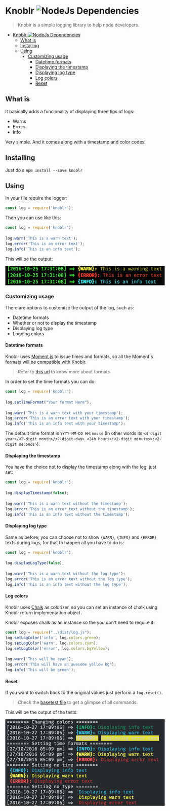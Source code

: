 # Knoblr ![NodeJs Dependencies](https://david-dm.org/khaosdoctor/knoblr.svg)

> Knoblr is a simple logging library to help node developers.

<!-- TOC -->

- [Knoblr ![NodeJs Dependencies](https://david-dm.org/khaosdoctor/knoblr.svg)](#knoblr-nodejs-dependencieshttpsdavid-dmorgkhaosdoctorknoblrsvg)
  - [What is](#what-is)
  - [Installing](#installing)
  - [Using](#using)
    - [Customizing usage](#customizing-usage)
      - [Datetime formats](#datetime-formats)
      - [Displaying the timestamp](#displaying-the-timestamp)
      - [Displaying log type](#displaying-log-type)
      - [Log colors](#log-colors)
      - [Reset](#reset)

<!-- /TOC -->

## What is

It basically adds a funcionality of displaying three tips of logs:

- Warns
- Errors
- Info

Very simple. And it comes along with a timestamp and color codes!

## Installing

Just do a `npm install --save knoblr`

## Using

In your file require the logger:

```js
const log = require('knoblr');
```

Then you can use like this:

```js
const log = require('knoblr');

log.warn('This is a warn text');
log.error('This is an error text');
log.info('This is an info text');
```

This will be the output:

![Log output](assets/sc.png)

### Customizing usage

There are options to customize the output of the log, such as:

- Datetime formats
- Whether or not to display the timestamp
- Displaying log type
- Logging colors

#### Datetime formats

Knoblr uses [Moment.js](http://momentjs.com/) to issue times and formats, so all the Moment's formats will be compatible with Knoblr.

> Refer to [this url](http://momentjs.com/docs/#/displaying/) to know more about formats.

In order to set the time formats you can do:

```js
const log = require('knoblr');

log.setTimeFormat("Your format Here");

log.warn('This is a warn text with your timestamp');
log.error('This is an error text with your timestamp');
log.info('This is an info text with your timestamp');
```

The default time format is `YYYY-MM-DD HH:mm:ss` (In other words its `<4-digit year>/<2-digit month>/<2-digit-day> <24h hours>:<2-digit minutes>:<2-digit seconds>`).

#### Displaying the timestamp

You have the choice not to display the timestamp along with the log, just set:

```js
const log = require('knoblr');

log.displayTimestamp(false);

log.warn('This is a warn text without the timestamp');
log.error('This is an error text without the timestamp');
log.info('This is an info text without the timestamp');
```

#### Displaying log type

Same as before, you can choose not to show `{WARN}`, `{INFO}` and `{ERROR}` texts during logs, for that to happen all you have to do is:

```js
const log = require('knoblr');

log.displayLogType(false);

log.warn('This is a warn text without the log type');
log.error('This is an error text without the log type');
log.info('This is an info text without the log type');
```

#### Log colors

Knoblr uses [Chalk](https://github.com/chalk/chalk) as colorizer, so you can set an instance of chalk using Knoblr return implementation object.

Knoblr exposes chalk as an instance so the you don't need to require it:

```js
const log = require("../dist/log.js");
log.setLogColor('info', log.colors.green);
log.setLogColor('warn', log.colors.cyan);
log.setLogColor('error', log.colors.bgYellow);

log.warn('This will be cyan');
log.error('This will have an awesome yellow bg');
log.info('This will be green');
```

#### Reset

If you want to switch back to the original values just perform a `log.reset()`.

> Check the [basetest file](tests/base.js) to get a glimpse of all commands.

This will be the output of the tests:

![Test output](./assets/basetest.png)